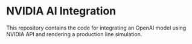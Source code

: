 
# NVIDIA AI Integration

This repository contains the code for integrating an OpenAI model using NVIDIA API and rendering a production line simulation.


